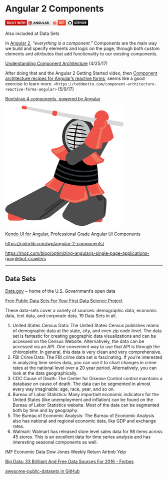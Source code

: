 
# Angular 2 Components #
![](https://github.com/gokemon/tuts-plus/blob/master/images/builtWith/angular-long.png) ![](https://github.com/gokemon/tuts-plus/blob/master/images/builtWith/git-short.png) ![](https://github.com/gokemon/tuts-plus/blob/master/images/builtWith/github-short.png)

Also included at Data Sets

In [Angular 2](http://learnangular2.com/components/), *“everything is a component.”* Components are the main way we build and specify elements and logic on the page, through both custom elements and attributes that add functionality to our existing components.

[Understanding Component Architecture](https://www.sitepoint.com/understanding-component-architecture-angular/) (4/25/17)


After doing that and the Angular 2 Getting Started video, then 
[Component architecture recipes for Angular’s reactive forms](https://toddmotto.com/component-architecture-reactive-forms-angular), seems like a good exercise to learn more. `<https://toddmotto.com/component-architecture-reactive-forms-angular>` (5/9/17)

[Bootstrap 4 components, powered by Angular](https://ng-bootstrap.github.io/#/home)


![](https://github.com/gokemon/tuts-plus/blob/master/images/kendoka.png)

[Kendo UI for Angular](http://www.telerik.com/kendo-angular-ui/), 
Professional Grade Angular UI Components

https://colorlib.com/wp/angular-2-components/

https://moz.com/blog/optimizing-angularjs-single-page-applications-googlebot-crawlers

----------


## Data Sets ##

[Data.gov](https://www.data.gov/) ~ home of the U.S. Government’s open data

[Free Public Data Sets For Your First Data Science Project](https://www.springboard.com/blog/free-public-data-sets-data-science-project/)

These data-sets cover a variety of sources: demographic data, economic data, text data, and corporate data. 19 Data Sets in all.

1. United States Census Data: The United States Census publishes reams of demographic data at the state, city, and even zip code level. The data set is fantastic for creating geographic data visualizations and can be accessed on the Census Website. Alternatively, the data can be accessed via an API. One convenient way to use that API is through the chloroplethr. In general, this data is very clean and very comprehensive. 
1. FBI Crime Data: The FBI crime data set is fascinating. If you’re interested in analyzing time series data, you can use it to chart changes in crime rates at the national level over a 20 year period. Alternatively, you can look at the data geographically. 
1. CDC Cause of Death: The Center for Disease Control control maintains a database on cause of death. The data can be segmented in almost every way imaginable: age, race, year, and so on. 
1. Bureau of Labor Statistics: Many important economic indicators for the United States (like unemployment and inflation) can be found on the Bureau of Labor Statistics website. Most of the data can be segmented both by time and by geography. 
1. The Bureau of Economic Analysis: The Bureau of Economic Analysis also has national and regional economic data, like GDP and exchange rates. 
2. Walmart: Walmart has released store level sales data for 98 items across 45 stores. This is an excellent data for time series analysis and has interesting seasonal components as well. 

IMF Economic Data
Dow Jones Weekly Return
Airbnb
Yelp

[Big Data: 33 Brilliant And Free Data Sources For 2016 - Forbes](https://www.forbes.com/sites/bernardmarr/2016/02/12/big-data-35-brilliant-and-free-data-sources-for-2016/#3fb0c509b54d)

[awesome-public-datasets in GitHub](https://github.com/caesar0301/awesome-public-datasets)